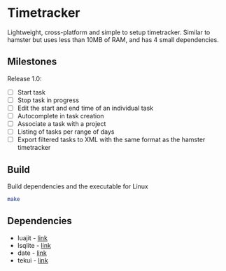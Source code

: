 # Timetracker

Lightweight, cross-platform and simple to setup timetracker. Similar to hamster but uses less than 10MB of RAM, and has 4 small dependencies.

## Milestones

Release 1.0:
* [ ] Start task
* [ ] Stop task in progress
* [ ] Edit the start and end time of an individual task
* [ ] Autocomplete in task creation
* [ ] Associate a task with a project
* [ ] Listing of tasks per range of days
* [ ] Export filtered tasks to XML with the same format as the hamster timetracker

## Build

Build dependencies and the executable for Linux
```sh
make
```

## Dependencies

* luajit - [link](https://luajit.org/)
* lsqlite - [link](http://lua.sqlite.org/index.cgi/index)
* date - [link](https://github.com/Tieske/date)
* tekui - [link](http://tekui.neoscientists.org/)
